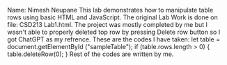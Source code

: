 Name: Nimesh Neupane
This lab demonstrates how to manipulate table rows using basic HTML and JavaScript.
The original Lab Work is done on file: CSD213 Lab1.html.
The project was mostly completed by me but I wasn't able to properly deleted top row by pressing Delete row button so I got ChatGPT as my refrence.
These are the codes I have taken: let table = document.getElementById ("sampleTable");
    if (table.rows.length > 0) {
      table.deleteRow(0);
    }
Rest of the codes are written by me.
